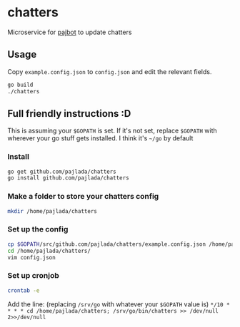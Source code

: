# chatters
Microservice for [pajbot](https://github.com/pajlada/pajbot) to update chatters

## Usage

Copy `example.config.json` to `config.json` and edit the relevant fields.

```bash
go build
./chatters
```

## Full friendly instructions :D
This is assuming your `$GOPATH` is set. If it's not set, replace `$GOPATH` with wherever your go stuff gets installed. I think it's `~/go` by default  
### Install
```bash
go get github.com/pajlada/chatters
go install github.com/pajlada/chatters
```
### Make a folder to store your chatters config
```bash
mkdir /home/pajlada/chatters
```
### Set up the config
```bash
cp $GOPATH/src/github.com/pajlada/chatters/example.config.json /home/pajlada/chatters/config.json
cd /home/pajlada/chatters/
vim config.json
```
### Set up cronjob
```bash
crontab -e
```

Add the line: (replacing `/srv/go` with whatever your `$GOPATH` value is)
`*/10 * * * * cd /home/pajlada/chatters; /srv/go/bin/chatters >> /dev/null 2>>/dev/null`
